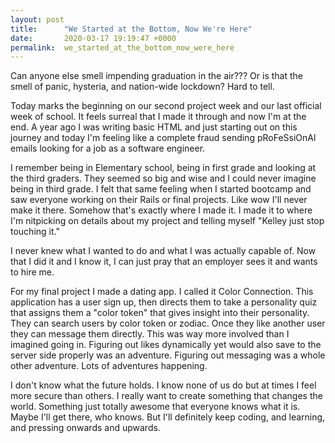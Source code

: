 ```yaml
---
layout: post
title:      "We Started at the Bottom, Now We're Here"
date:       2020-03-17 19:19:47 +0000
permalink:  we_started_at_the_bottom_now_were_here
---
```



Can anyone else smell impending graduation in the air??? Or is that the smell of panic, hysteria, and nation-wide lockdown? Hard to tell. 

Today marks the beginning on our second project week and our last official week of school. It feels surreal that I made it through and now I'm at the end. A year ago I was writing basic HTML and just starting out on this journey and today I'm feeling like a complete fraud sending pRoFeSsiOnAl emails looking for a job as a software engineer. 

I remember being in Elementary school, being in first grade and looking at the third graders. They seemed so big and wise and I could never imagine being in third grade. I felt that same feeling when I started bootcamp and saw everyone working on their Rails or final projects. Like wow I'll never make it there. Somehow that's exactly where I made it. I made it to where I'm nitpicking on details about my project and telling myself "Kelley just stop touching it." 

I never knew what I wanted to do and what I was actually capable of. Now that I did it and I know it, I can just pray that an employer sees it and wants to hire me. 

For my final project I made a dating app. I called it Color Connection. This application has a user sign up, then directs them to take a personality quiz that assigns them a "color token" that gives insight into their personality. They can search users by color token or zodiac. Once they like another user they can message them directly. This was way more involved than I imagined going in. Figuring out likes dynamically yet would also save to the server side properly was an adventure. Figuring out messaging was a whole other adventure. Lots of adventures happening. 

I don't know what the future holds. I know none of us do but at times I feel more secure than others. I really want to create something that changes the world. Something just totally awesome that everyone knows what it is. Maybe I'll get there, who knows. But I'll definitely keep coding, and learning, and pressing onwards and upwards. 
